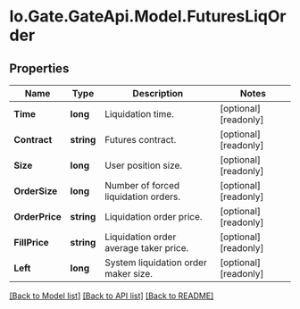 
# Io.Gate.GateApi.Model.FuturesLiqOrder

## Properties

Name | Type | Description | Notes
------------ | ------------- | ------------- | -------------
**Time** | **long** | Liquidation time. | [optional] [readonly] 
**Contract** | **string** | Futures contract. | [optional] [readonly] 
**Size** | **long** | User position size. | [optional] [readonly] 
**OrderSize** | **long** | Number of forced liquidation orders. | [optional] [readonly] 
**OrderPrice** | **string** | Liquidation order price. | [optional] [readonly] 
**FillPrice** | **string** | Liquidation order average taker price. | [optional] [readonly] 
**Left** | **long** | System liquidation order maker size. | [optional] [readonly] 

[[Back to Model list]](../README.md#documentation-for-models)
[[Back to API list]](../README.md#documentation-for-api-endpoints)
[[Back to README]](../README.md)
